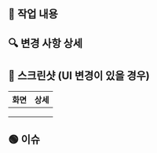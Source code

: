 🔹 작업 내용
-
<!-- 진행한 작업 내용 -->

🔍 변경 사항 상세
-
<!-- 진행한 작업의 상세 내용, 특별히 알아야하는 내용 -->

📸 스크린샷 (UI 변경이 있을 경우)
-
| 화면 | 상세 |
|--------|--------|
|  |  |
|  |  |
|  |  | 


🟢 이슈
-

<!-- 이슈번호 -->
